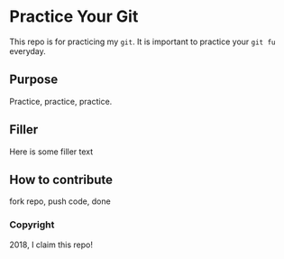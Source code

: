 # Practice Your Git

This repo is for practicing my `git`. It is important to practice your `git fu`
everyday.

## Purpose

Practice, practice, practice.

## Filler

Here is some filler text

## How to contribute 

fork repo, push code, done


### Copyright

2018, I claim this repo!
